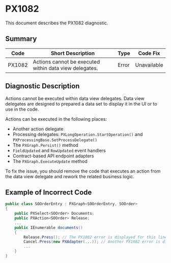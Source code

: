 # PX1082
This document describes the PX1082 diagnostic.

## Summary

| Code   | Short Description                                      | Type  | Code Fix    | 
| ------ | ------------------------------------------------------ | ----- | ----------- | 
| PX1082 | Actions cannot be executed within data view delegates. | Error | Unavailable |

## Diagnostic Description
Actions cannot be executed within data view delegates. Data view delegates are designed to prepared a data set to display it in the UI or to use in the code.

Actions can be executed in the following places:

 - Another action delegate
 - Processing delegates: `PXLongOperation.StartOperation()` and `PXProcessingBase.SetProcessDelegate()`
 - The `PXGraph.Persist()` method
 - `FieldUpdated` and `RowUpdated` event handlers
 - Contract-based API endpoint adapters
 - The `PXGraph.ExecuteUpdate` method

To fix the issue, you should remove the code that executes an action from the data view delegate and rework the related business logic.

## Example of Incorrect Code

```C#
public class SOOrderEntry : PXGraph<SOOrderEntry, SOOrder>
{
    public PXSelect<SOOrder> Documents;
    public PXAction<SOOrder> Release;
    ...
    public IEnumerable documents()
    {
        Release.Press(); // The PX1082 error is displayed for this line.
        Cancel.Press(new PXAdapter(...)); // Another PX1082 error is displayed for this line.
        ...
    }
}
```